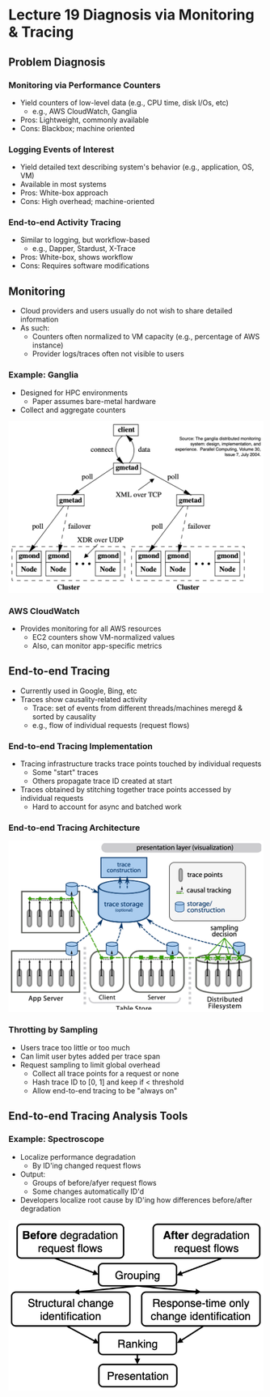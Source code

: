 # Lecture 19 Diagnosis via Monitoring & Tracing

## Problem Diagnosis

### Monitoring via Performance Counters

* Yield counters of low-level data (e.g., CPU time, disk I/Os, etc)
  * e.g., AWS CloudWatch, Ganglia
* Pros: Lightweight, commonly available
* Cons: Blackbox; machine oriented

### Logging Events of Interest

* Yield detailed text describing system's behavior (e.g., application, OS, VM)
* Available in most systems
* Pros: White-box approach
* Cons: High overhead; machine-oriented

### End-to-end Activity Tracing

* Similar to logging, but workflow-based
  * e.g., Dapper, Stardust, X-Trace
* Pros: White-box, shows workflow
* Cons: Requires software modifications

## Monitoring

* Cloud providers and users usually do not wish to share detailed information
* As such:
  * Counters often normalized to VM capacity (e.g., percentage of AWS instance)
  * Provider logs/traces often not visible to users

### Example: Ganglia

* Designed for HPC environments
  * Paper assumes bare-metal hardware
* Collect and aggregate counters

![ganglia_architecture](images/lecture19-diagnosis/ganglia_architecture.png)

### AWS CloudWatch

* Provides monitoring for all AWS resources
  * EC2 counters show VM-normalized values
  * Also, can monitor app-specific metrics

## End-to-end Tracing

* Currently used in Google, Bing, etc
* Traces show causality-related activity
  * Trace: set of events from different threads/machines meregd & sorted by causality
  * e.g., flow of individual requests (request flows)

### End-to-end Tracing Implementation

* Tracing infrastructure tracks trace points touched by individual requests
  * Some "start" traces
  * Others propagate trace ID created at start
* Traces obtained by stitching together trace points accessed by individual requests
  * Hard to account for async and batched work

### End-to-end Tracing Architecture

![end_to_end_tracing_architecture](images/lecture19-diagnosis/end_to_end_tracing_architecture.png)

### Throtting by Sampling

* Users trace too little or too much
* Can limit user bytes added per trace span
* Request sampling to limit global overhead
  * Collect all trace points for a request or none
  * Hash trace ID to [0, 1] and keep if < threshold
  * Allow end-to-end tracing to be "always on"

## End-to-end Tracing Analysis Tools

### Example: Spectroscope

* Localize performance degradation
  * By ID'ing changed request flows
* Output:
  * Groups of before/afyer request flows
  * Some changes automatically ID'd
* Developers localize root cause by ID'ing how differences before/after degradation

![spectroscope_workflow](images/lecture19-diagnosis/spectroscope_workflow.png)

